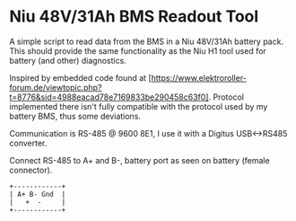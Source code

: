 # Niu 48V/31Ah BMS Readout Tool

A simple script to read data from the BMS in a Niu 48V/31Ah battery pack. This should provide the same functionality as the Niu H1 tool used for battery (and other) diagnostics.

Inspired by embedded code found at [https://www.elektroroller-forum.de/viewtopic.php?t=8776&sid=4988eacad78e7169833be290458c63f0]. Protocol implemented there isn't fully compatible with the protocol used by my battery BMS, thus some deviations.

Communication is RS-485 @ 9600 8E1, I use it with a Digitus USB<->RS485 converter.

Connect RS-485 to A+ and B-, battery port as seen on battery (female connector).

```
+------------+
| A+ B- Gnd  |
|   +  -     |
+------------+
```
